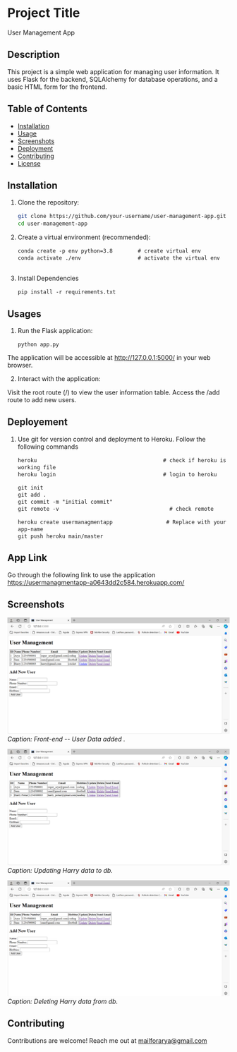 # Project Title

User Management App

## Description

This project is a simple web application for managing user information. It uses Flask for the backend, SQLAlchemy for database operations, and a basic HTML form for the frontend.

## Table of Contents

- [Installation](#installation)
- [Usage](#usage)
- [Screenshots](#screenshots)
- [Deployment](#deployment)
- [Contributing](#contributing)
- [License](#license)

## Installation

1. Clone the repository:

   ```bash
   git clone https://github.com/your-username/user-management-app.git
   cd user-management-app

2. Create a virtual environment (recommended):
   ```
   conda create -p env python=3.8        # create virtual env
   conda activate ./env                  # activate the virtual env


3. Install Dependencies
   ``` 
   pip install -r requirements.txt
   ```

## Usages

1. Run the Flask application:
   ``` 
   python app.py
   ```
The application will be accessible at http://127.0.0.1:5000/ in your web browser.

2. Interact with the application:

Visit the root route (/) to view the user information table.
Access the /add route to add new users.


## Deployement

1. Use git for version control and deployment to Heroku. Follow the following commands

    ```
    heroku                                        # check if heroku is working file
    heroku login                                  # login to heroku
    ```
    
    ```
    git init
    git add .
    git commit -m "initial commit"
   git remote -v                                   # check remote
    ```
    
    ```
    heroku create usermanagmentapp                 # Replace with your app-name
    git push heroku main/master
    ```

## App Link

Go through the following link to use the application
https://usermanagmentapp-a0643dd2c584.herokuapp.com/


## Screenshots

![Screenshot 1](screenshots/Screenshot%20(133).png)
*Caption: Front-end -- User Data added .*

![Screenshot 2](screenshots/Screenshot%20(134).png)
*Caption: Updating Harry data to db.*

![Screenshot 2](screenshots/Screenshot%20(132).png)
*Caption: Deleting Harry data from db.*

## Contributing
Contributions are welcome! Reach me out at mailforarya@gmail.com

